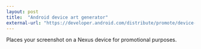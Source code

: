 ```yaml
---
layout: post
title:  "Android device art generator"
external-url: "https://developer.android.com/distribute/promote/device-art.html"
---
```


Places your screenshot on a Nexus device for promotional purposes.